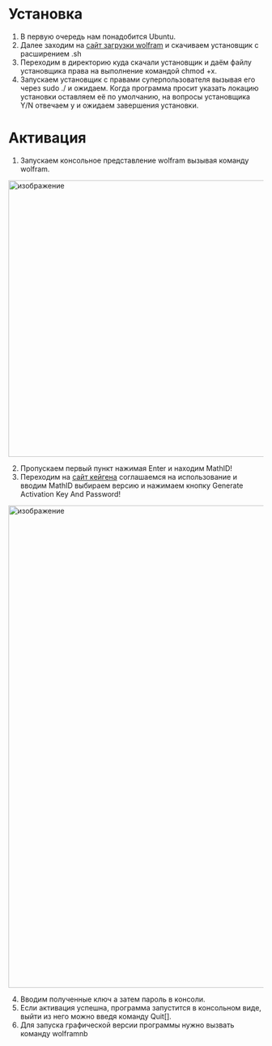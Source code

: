# Установка
1) В первую очередь нам понадобится Ubuntu.
2) Далее заходим на [сайт загрузки wolfram](https://www.wolfram.com/download-center/) и скачиваем устaновщик с расширением .sh
3) Переходим в директорию куда скачали установщик и даём файлу установщика права на выполнение командой chmod +x.
4) Запускаем установщик с правами суперпользователя вызывая его через sudo ./ и ожидаем. Когда программа просит указать локацию установки оставляем её по умолчанию, на вопросы установщика Y/N отвечаем y и ожидаем завершения установки.
# Активация
1) Запускаем консольное представление wolfram вызывая команду wolfram.
<img width="760" height="547" alt="изображение" src="https://github.com/user-attachments/assets/b0566a24-39d5-4e5f-b7d0-5649459a9565" />

2) Пропускаем первый пункт нажимая Enter и находим MathID!
3) Переходим на [сайт кейгена](https://wu-yijun.github.io/Mathematica-Keygen-Mechanism/) cоглашаемся на использование и вводим MathID выбираем версию и нажимаем кнопку Generate Activation Key And Password!
<img width="1920" height="954" alt="изображение" src="https://github.com/user-attachments/assets/7a75d989-6963-4f1d-9612-002ef8aea83f" />

4) Вводим полученные ключ а затем пароль в консоли.
5) Если активация успешна, программа запустится в консольном виде, выйти из него можно введя команду Quit[].
6) Для запуска графической версии программы нужно вызвать команду wolframnb
